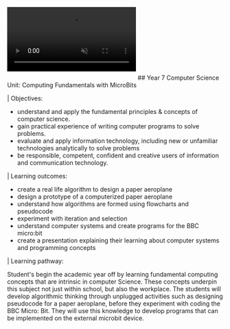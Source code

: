 <title>Year 7 CS</title>
<style type='text/css'>
body {width: 80%; margin:auto;}
a { text-decoration: none; }
a:hover { text-decoration: underline; }
h1 {display: none; }
h2 { background-color:#fc9003; padding:16px;text-align:center;}
h3 {background-color:lightblue; padding:16px; text-align:center;}
button {float: right;margin-bottom: 20px; background-color: lightblue; border-radius:3px; }
video {margin-bottom:20px; text-align:center;width="320";height="240";}
</style>

<video auto-play="true" loop="loop" muted="muted" controls>
  <source src="./img/Introducing_MicroBit.mp4" type="video/mp4">
</video>
## Year 7 Computer Science Unit: Computing Fundamentals with MicroBits 

| Objectives:
+ understand and apply the fundamental principles & concepts of computer science.
+ gain practical experience of writing computer programs to solve problems.
+ evaluate and apply information technology, including new or unfamiliar technologies analytically to solve problems
+ be responsible, competent, confident and creative users of information and communication technology.

| Learning outcomes:
+ create a real life algorithm to design a paper aeroplane
+ design a prototype of a computerized paper aeroplane
+ understand how algorithms are formed using flowcharts and pseudocode
+ experiment with iteration and selection
+ understand computer systems and create programs for the BBC micro:bit 
+ create a presentation explaining their learning about computer systems and programming concepts 

| Learning pathway:

<p>Student's begin the academic year off by learning fundamental computing concepts that are intrinsic in computer Science. These concepts underpin this subject not just within school, but also the workplace. The students will develop algorithmic thinking through unplugged activities such as designing pseudocode for a paper aeroplane, before they experiment with coding the BBC Micro: Bit. They will use this knowledge to develop programs that can be implemented on the external microbit device.</p>
